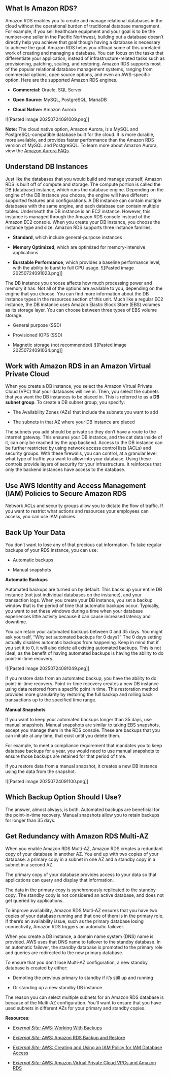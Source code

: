 ## What Is Amazon RDS?

Amazon RDS enables you to create and manage relational databases in the cloud without the operational burden of traditional database management. For example, if you sell healthcare equipment and your goal is to be the number-one seller in the Pacific Northwest, building out a database doesn’t directly help you achieve that goal though having a database is necessary to achieve the goal. Amazon RDS helps you offload some of this unrelated work of creating and managing a database. You can focus on the tasks that differentiate your application, instead of infrastructure-related tasks such as provisioning, patching, scaling, and restoring. Amazon RDS supports most of the popular relational database management systems, ranging from commercial options, open source options, and even an AWS-specific option. Here are the supported Amazon RDS engines.

- **Commercial:** Oracle, SQL Server
    
- **Open Source:** MySQL, PostgreSQL, MariaDB
    
- **Cloud Native:** Amazon Aurora
    
![[Pasted image 20250724091009.png]]

**Note:** The cloud native option, Amazon Aurora, is a MySQL and PostgreSQL-compatible database built for the cloud. It is more durable, more available, and provides faster performance than the Amazon RDS version of MySQL and PostgreSQL. To learn more about Amazon Aurora, view the [Amazon Aurora FAQs](https://aws.amazon.com/rds/aurora/faqs/?nc=sn&loc=6).

## Understand DB Instances

Just like the databases that you would build and manage yourself, Amazon RDS is built off of compute and storage. The compute portion is called the DB (database) instance, which runs the database engine. Depending on the engine of the DB instance you choose, the engine will have different supported features and configurations. A DB instance can contain multiple databases with the same engine, and each database can contain multiple tables. Underneath the DB instance is an EC2 instance. However, this instance is managed through the Amazon RDS console instead of the Amazon EC2 console. When you create your DB instance, you choose the instance type and size. Amazon RDS supports three instance families.

- **Standard**, which include general-purpose instances
    
- **Memory Optimized**, which are optimized for memory-intensive applications
    
- **Burstable Performance**, which provides a baseline performance level, with the ability to burst to full CPU usage.
![[Pasted image 20250724091023.png]]

The DB instance you choose affects how much processing power and memory it has. Not all of the options are available to you, depending on the engine that you choose. You can find more information about the DB instance types in the resources section of this unit. Much like a regular EC2 instance, the DB instance uses Amazon Elastic Block Store (EBS) volumes as its storage layer. You can choose between three types of EBS volume storage.

- General purpose (SSD)
    
- Provisioned IOPS (SSD)
    
- Magnetic storage (not recommended)
![[Pasted image 20250724091034.png]]

## Work with Amazon RDS in an Amazon Virtual Private Cloud

When you create a DB instance, you select the Amazon Virtual Private Cloud (VPC) that your databases will live in. Then, you select the subnets that you want the DB instances to be placed in. This is referred to as a **DB subnet group**. To create a DB subnet group, you specify:

- The Availability Zones (AZs) that include the subnets you want to add
    
- The subnets in that AZ where your DB instance are placed
    

The subnets you add should be private so they don’t have a route to the internet gateway. This ensures your DB instance, and the cat data inside of it, can only be reached by the app backend. Access to the DB instance can be further restricted by using network access control lists (ACLs) and security groups. With these firewalls, you can control, at a granular level, what type of traffic you want to allow into your database. Using these controls provide layers of security for your infrastructure. It reinforces that only the backend instances have access to the database.

## Use AWS Identity and Access Management (IAM) Policies to Secure Amazon RDS

Network ACLs and security groups allow you to dictate the flow of traffic. If you want to restrict what actions and resources your employees can access, you can use IAM policies.

## Back Up Your Data

You don’t want to lose any of that precious cat information. To take regular backups of your RDS instance, you can use:

- Automatic backups
    
- Manual snapshots
    

**Automatic Backups**

Automated backups are turned on by default. This backs up your entire DB instance (not just individual databases on the instance), and your transaction logs. When you create your DB instance, you set a backup window that is the period of time that automatic backups occur. Typically, you want to set these windows during a time when your database experiences little activity because it can cause increased latency and downtime.

You can retain your automated backups between 0 and 35 days. You might ask yourself, “Why set automated backups for 0 days?” The 0 days setting actually disables automatic backups from happening. Keep in mind that if you set it to 0, it will also delete all existing automated backups. This is not ideal, as the benefit of having automated backups is having the ability to do point-in-time recovery.

![[Pasted image 20250724091049.png]]

If you restore data from an automated backup, you have the ability to do point-in-time recovery. Point-in-time recovery creates a new DB instance using data restored from a specific point in time. This restoration method provides more granularity by restoring the full backup and rolling back transactions up to the specified time range.

**Manual Snapshots**

If you want to keep your automated backups longer than 35 days, use manual snapshots. Manual snapshots are similar to taking EBS snapshots, except you manage them in the RDS console. These are backups that you can initiate at any time, that exist until you delete them.

For example, to meet a compliance requirement that mandates you to keep database backups for a year, you would need to use manual snapshots to ensure those backups are retained for that period of time.

If you restore data from a manual snapshot, it creates a new DB instance using the data from the snapshot.

![[Pasted image 20250724091100.png]]

## Which Backup Option Should I Use?

The answer, almost always, is both. Automated backups are beneficial for the point-in-time recovery. Manual snapshots allow you to retain backups for longer than 35 days.

## Get Redundancy with Amazon RDS Multi-AZ

When you enable Amazon RDS Multi-AZ, Amazon RDS creates a redundant copy of your database in another AZ. You end up with two copies of your database: a primary copy in a subnet in one AZ and a standby copy in a subnet in a second AZ.

The primary copy of your database provides access to your data so that applications can query and display that information.

The data in the primary copy is synchronously replicated to the standby copy. The standby copy is not considered an active database, and does not get queried by applications.

To improve availability, Amazon RDS Multi-AZ ensures that you have two copies of your database running and that one of them is in the primary role. If there’s an availability issue, such as the primary database losing connectivity, Amazon RDS triggers an automatic failover.

When you create a DB instance, a domain name system (DNS) name is provided. AWS uses that DNS name to failover to the standby database. In an automatic failover, the standby database is promoted to the primary role and queries are redirected to the new primary database.

To ensure that you don’t lose Multi-AZ configuration, a new standby database is created by either:

- Demoting the previous primary to standby if it’s still up and running
    
- Or standing up a new standby DB instance
    

The reason you can select multiple subnets for an Amazon RDS database is because of the Multi-AZ configuration. You’ll want to ensure that you have used subnets in different AZs for your primary and standby copies.

**Resources**:

- [_External Site:_ AWS: Working With Backups](https://docs.aws.amazon.com/AmazonRDS/latest/UserGuide/USER_WorkingWithAutomatedBackups.html)
    

- [_External Site:_ AWS: Amazon RDS Backup and Restore](https://aws.amazon.com/rds/details/backup/)
    

- [_External Site:_ AWS: Creating and Using an IAM Policy for IAM Database Access](https://docs.aws.amazon.com/AmazonRDS/latest/UserGuide/UsingWithRDS.IAMDBAuth.IAMPolicy.html)
    

- [_External Site:_ AWS: Amazon Virtual Private Cloud VPCs and Amazon RDS](https://docs.aws.amazon.com/AmazonRDS/latest/UserGuide/USER_VPC.html)